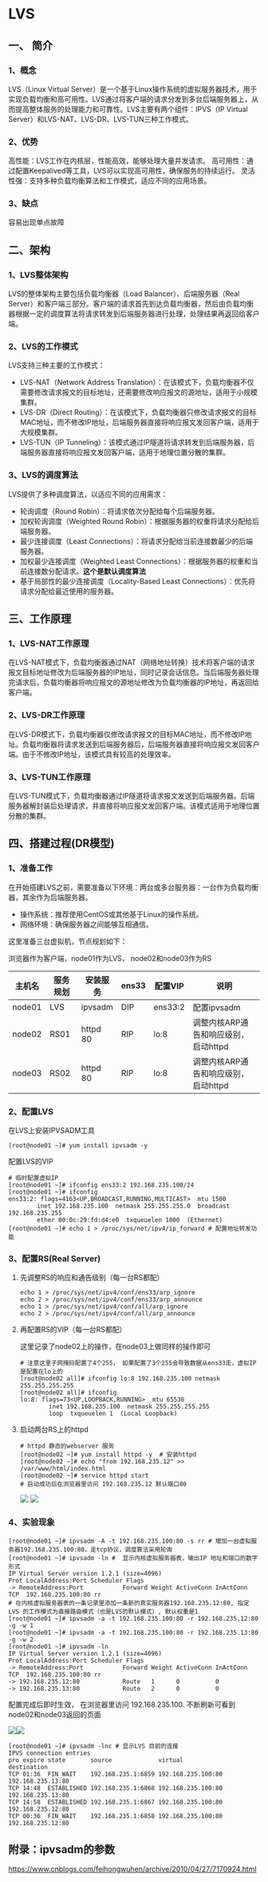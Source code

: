 # LVS

## 一、 简介

### 1、概念

LVS（Linux Virtual Server）是一个基于Linux操作系统的虚拟服务器技术，用于实现负载均衡和高可用性。LVS通过将客户端的请求分发到多台后端服务器上，从而提高整体服务的处理能力和可靠性。LVS主要有两个组件：IPVS（IP Virtual Server）和LVS-NAT、LVS-DR、LVS-TUN三种工作模式。

### 2、优势

高性能：LVS工作在内核层，性能高效，能够处理大量并发请求。
高可用性：通过配置Keepalived等工具，LVS可以实现高可用性，确保服务的持续运行。
灵活性强：支持多种负载均衡算法和工作模式，适应不同的应用场景。

### 3、缺点

容易出现单点故障

## 二、架构

### 1、LVS整体架构

LVS的整体架构主要包括负载均衡器（Load Balancer）、后端服务器（Real Server）和客户端三部分。客户端的请求首先到达负载均衡器，然后由负载均衡器根据一定的调度算法将请求转发到后端服务器进行处理，处理结果再返回给客户端。

### 2、LVS的工作模式

LVS支持三种主要的工作模式：  

- LVS-NAT（Network Address Translation）：在该模式下，负载均衡器不仅需要修改请求报文的目标地址，还需要修改响应报文的源地址，适用于小规模集群。
- LVS-DR（Direct Routing）：在该模式下，负载均衡器只修改请求报文的目标MAC地址，而不修改IP地址，后端服务器直接将响应报文发回客户端，适用于大规模集群。
- LVS-TUN（IP Tunneling）：该模式通过IP隧道将请求转发到后端服务器，后端服务器直接将响应报文发回客户端，适用于地理位置分散的集群。

### 3、LVS的调度算法

LVS提供了多种调度算法，以适应不同的应用需求：

- 轮询调度（Round Robin）：将请求依次分配给每个后端服务器。
- 加权轮询调度（Weighted Round Robin）：根据服务器的权重将请求分配给后端服务器。
- 最少连接调度（Least Connections）：将请求分配给当前连接数最少的后端服务器。
- 加权最少连接调度（Weighted Least Connections）：根据服务器的权重和当前连接数分配请求。**这个是默认调度算法**
- 基于局部性的最少连接调度（Locality-Based Least Connections）：优先将请求分配给最近使用的服务器。

## 三、工作原理

### 1、LVS-NAT工作原理

在LVS-NAT模式下，负载均衡器通过NAT（网络地址转换）技术将客户端的请求报文目标地址修改为后端服务器的IP地址，同时记录会话信息。当后端服务器处理完请求后，负载均衡器将响应报文的源地址修改为负载均衡器的IP地址，再返回给客户端。

### 2、LVS-DR工作原理

在LVS-DR模式下，负载均衡器仅修改请求报文的目标MAC地址，而不修改IP地址。负载均衡器将请求发送到后端服务器后，后端服务器直接将响应报文发回客户端。由于不修改IP地址，该模式具有较高的处理效率。

### 3、LVS-TUN工作原理

在LVS-TUN模式下，负载均衡器通过IP隧道将请求报文发送到后端服务器。后端服务器解封装后处理请求，并直接将响应报文发回客户端。该模式适用于地理位置分散的集群。

## 四、搭建过程(DR模型)

### 1、准备工作

在开始搭建LVS之前，需要准备以下环境：两台或多台服务器：一台作为负载均衡器，其余作为后端服务器。

- 操作系统：推荐使用CentOS或其他基于Linux的操作系统。
- 网络环境：确保服务器之间能够互相通信。

这里准备三台虚拟机，节点规划如下：

浏览器作为客户端，node01作为LVS， node02和node03作为RS

| 主机名 | 服务规划 | 安装服务 | ens33 | 配置VIP | 说明                                 |
| ------ | -------- | -------- | ----- | ------- | ------------------------------------ |
| node01 | LVS      | ipvsadm  | DIP   | ens33:2 | 配置ipvsadm                          |
| node02 | RS01     | httpd 80 | RIP   | lo:8    | 调整内核ARP通告和响应级别，启动httpd |
| node03 | RS02     | httpd 80 | RIP   | lo:8    | 调整内核ARP通告和响应级别，启动httpd |

### 2、配置LVS

在LVS上安装IPVSADM工具

```shell
[root@node01 ~]# yum install ipvsadm -y 
```

配置LVS的VIP

```shell
# 临时配置虚拟IP
[root@node01 ~]# ifconfig ens33:2 192.168.235.100/24
[root@node01 ~]# ifconfig
ens33:2: flags=4163<UP,BROADCAST,RUNNING,MULTICAST>  mtu 1500
        inet 192.168.235.100  netmask 255.255.255.0  broadcast 192.168.235.255
        ether 00:0c:29:fd:d4:e0  txqueuelen 1000  (Ethernet)
[root@node01 ~]# echo 1 > /proc/sys/net/ipv4/ip_forward # 配置地址转发功能        
```

### 3、配置RS(Real Server)

1. 先调整RS的响应和通告级别（每一台RS都配）

   ```shell
   echo 1 > /proc/sys/net/ipv4/conf/ens33/arp_ignore
   echo 2 > /proc/sys/net/ipv4/conf/ens33/arp_announce
   echo 1 > /proc/sys/net/ipv4/conf/all/arp_ignore
   echo 2 > /proc/sys/net/ipv4/conf/all/arp_announce
   ```

2. 再配置RS的VIP（每一台RS都配）

   这里记录了node02上的操作，在node03上做同样的操作即可

   ```shell
   # 注意这里子网掩码配置了4个255， 如果配置了3个255会导致数据从ens33走，虚拟IP是配置在lo上的
   [root@node02 all]# ifconfig lo:8 192.168.235.100 netmask 255.255.255.255 
   [root@node02 all]# ifconfig
   lo:8: flags=73<UP,LOOPBACK,RUNNING>  mtu 65536
           inet 192.168.235.100  netmask 255.255.255.255
           loop  txqueuelen 1  (Local Loopback)
   ```

3. 启动两台RS上的httpd

   ```shell
   # httpd 静态的webserver 服务
   [root@node02 ~]# yum install httpd -y  # 安装httpd
   [root@node02 ~]# echo "from 192.168.235.12" >> /var/www/html/index.html
   [root@node02 ~]# service httpd start
   # 启动成功后在浏览器里访问 192.168.235.12 默认端口80
   ```

   ![](./doc/02.png) ![](./doc/10.png)

  ### 4、实验现象

   ```shell
[root@node01 ~]# ipvsadm -A -t 192.168.235.100:80 -s rr # 增加一台虚拟服务器192.168.235.100:80，走tcp协议，调度算法采用轮询
[root@node01 ~]# ipvsadm -ln #  显示内核虚拟服务器表，输出IP 地址和端口的数字形式
IP Virtual Server version 1.2.1 (size=4096)
Prot LocalAddress:Port Scheduler Flags
  -> RemoteAddress:Port           Forward Weight ActiveConn InActConn
TCP  192.168.235.100:80 rr
# 在内核虚拟服务器表的一条记录里添加一条新的真实服务器192.168.235.12:80, 指定LVS 的工作模式为直接路由模式（也是LVS的默认模式）, 默认权重是1
[root@node01 ~]# ipvsadm -a -t 192.168.235.100:80 -r 192.168.235.12:80 -g -w 1 
[root@node01 ~]# ipvsadm -a -t 192.168.235.100:80 -r 192.168.235.13:80 -g -w 2
[root@node01 ~]# ipvsadm -ln
IP Virtual Server version 1.2.1 (size=4096)
Prot LocalAddress:Port Scheduler Flags
  -> RemoteAddress:Port           Forward Weight ActiveConn InActConn
TCP  192.168.235.100:80 rr
  -> 192.168.235.12:80            Route   1      0          0         
  -> 192.168.235.13:80            Route   2      0          0      
   ```

   配置完成后即时生效， 在浏览器里访问 192.168.235.100. 不断刷新可看到 node02和node03返回的页面

   ![](./doc/01.png)![](./doc/11.png)

```shell
[root@node01 ~]# ipvsadm -lnc # 显示LVS 目前的连接
IPVS connection entries
pro expire state       source             virtual            destination
TCP 01:36  FIN_WAIT    192.168.235.1:6859 192.168.235.100:80 192.168.235.13:80
TCP 14:48  ESTABLISHED 192.168.235.1:6868 192.168.235.100:80 192.168.235.13:80
TCP 14:58  ESTABLISHED 192.168.235.1:6867 192.168.235.100:80 192.168.235.12:80
TCP 00:36  FIN_WAIT    192.168.235.1:6858 192.168.235.100:80 192.168.235.12:80
```

## 附录：ipvsadm的参数

https://www.cnblogs.com/feihongwuhen/archive/2010/04/27/7170924.html